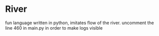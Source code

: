 # River

fun language written in python, imitates flow of the river.
uncomment the line 460 in main.py in order to make logs visible

